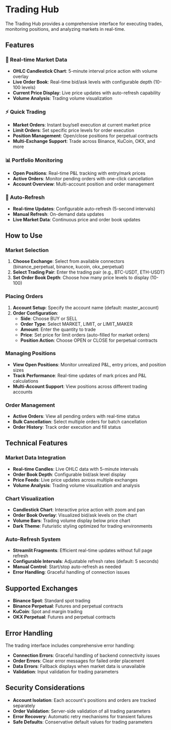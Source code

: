 # Trading Hub

The Trading Hub provides a comprehensive interface for executing trades, monitoring positions, and analyzing markets in real-time.

## Features

### 🎯 Real-time Market Data
- **OHLC Candlestick Chart**: 5-minute interval price action with volume overlay
- **Live Order Book**: Real-time bid/ask levels with configurable depth (10-100 levels)
- **Current Price Display**: Live price updates with auto-refresh capability
- **Volume Analysis**: Trading volume visualization

### ⚡ Quick Trading
- **Market Orders**: Instant buy/sell execution at current market price
- **Limit Orders**: Set specific price levels for order execution
- **Position Management**: Open/close positions for perpetual contracts
- **Multi-Exchange Support**: Trade across Binance, KuCoin, OKX, and more

### 📊 Portfolio Monitoring
- **Open Positions**: Real-time P&L tracking with entry/mark prices
- **Active Orders**: Monitor pending orders with one-click cancellation
- **Account Overview**: Multi-account position and order management

### 🔄 Auto-Refresh
- **Real-time Updates**: Configurable auto-refresh (5-second intervals)
- **Manual Refresh**: On-demand data updates
- **Live Market Data**: Continuous price and order book updates

## How to Use

### Market Selection
1. **Choose Exchange**: Select from available connectors (binance_perpetual, binance, kucoin, okx_perpetual)
2. **Select Trading Pair**: Enter the trading pair (e.g., BTC-USDT, ETH-USDT)
3. **Set Order Book Depth**: Choose how many price levels to display (10-100)

### Placing Orders
1. **Account Setup**: Specify the account name (default: master_account)
2. **Order Configuration**:
   - **Side**: Choose BUY or SELL
   - **Order Type**: Select MARKET, LIMIT, or LIMIT_MAKER
   - **Amount**: Enter the quantity to trade
   - **Price**: Set price for limit orders (auto-filled for market orders)
   - **Position Action**: Choose OPEN or CLOSE for perpetual contracts

### Managing Positions
- **View Open Positions**: Monitor unrealized P&L, entry prices, and position sizes
- **Track Performance**: Real-time updates of mark prices and P&L calculations
- **Multi-Account Support**: View positions across different trading accounts

### Order Management
- **Active Orders**: View all pending orders with real-time status
- **Bulk Cancellation**: Select multiple orders for batch cancellation
- **Order History**: Track order execution and fill status

## Technical Features

### Market Data Integration
- **Real-time Candles**: Live OHLC data with 5-minute intervals
- **Order Book Depth**: Configurable bid/ask level display
- **Price Feeds**: Live price updates across multiple exchanges
- **Volume Analysis**: Trading volume visualization and analysis

### Chart Visualization
- **Candlestick Chart**: Interactive price action with zoom and pan
- **Order Book Overlay**: Visualized bid/ask levels on the chart
- **Volume Bars**: Trading volume display below price chart
- **Dark Theme**: Futuristic styling optimized for trading environments

### Auto-Refresh System
- **Streamlit Fragments**: Efficient real-time updates without full page refresh
- **Configurable Intervals**: Adjustable refresh rates (default: 5 seconds)
- **Manual Control**: Start/stop auto-refresh as needed
- **Error Handling**: Graceful handling of connection issues

## Supported Exchanges

- **Binance Spot**: Standard spot trading
- **Binance Perpetual**: Futures and perpetual contracts
- **KuCoin**: Spot and margin trading
- **OKX Perpetual**: Futures and perpetual contracts

## Error Handling

The trading interface includes comprehensive error handling:
- **Connection Errors**: Graceful handling of backend connectivity issues
- **Order Errors**: Clear error messages for failed order placement
- **Data Errors**: Fallback displays when market data is unavailable
- **Validation**: Input validation for trading parameters

## Security Considerations

- **Account Isolation**: Each account's positions and orders are tracked separately
- **Order Validation**: Server-side validation of all trading parameters
- **Error Recovery**: Automatic retry mechanisms for transient failures
- **Safe Defaults**: Conservative default values for trading parameters